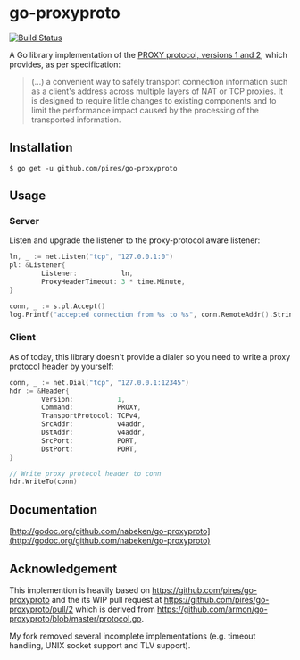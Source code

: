 # go-proxyproto

[![Build Status](https://travis-ci.org/nabeken/go-proxyproto.svg?branch=master)](https://travis-ci.org/nabeken/go-proxyproto)

A Go library implementation of the [PROXY protocol, versions 1 and 2](http://www.haproxy.org/download/1.8/doc/proxy-protocol.txt),
which provides, as per specification:
> (...) a convenient way to safely transport connection
> information such as a client's address across multiple layers of NAT or TCP
> proxies. It is designed to require little changes to existing components and
> to limit the performance impact caused by the processing of the transported
> information.

## Installation

```shell
$ go get -u github.com/pires/go-proxyproto
```

## Usage

### Server

Listen and upgrade the listener to the proxy-protocol aware listener:
```go
ln, _ := net.Listen("tcp", "127.0.0.1:0")
pl: &Listener{
        Listener:           ln,
        ProxyHeaderTimeout: 3 * time.Minute,
}

conn, _ := s.pl.Accept()
log.Printf("accepted connection from %s to %s", conn.RemoteAddr().String(), conn.LocalAddr().String())
```

### Client

As of today, this library doesn't provide a dialer so you need to write a proxy protocol header by yourself:
```go
conn, _ := net.Dial("tcp", "127.0.0.1:12345")
hdr := &Header{
        Version:           1,
        Command:           PROXY,
        TransportProtocol: TCPv4,
        SrcAddr:           v4addr,
        DstAddr:           v4addr,
        SrcPort:           PORT,
        DstPort:           PORT,
}

// Write proxy protocol header to conn
hdr.WriteTo(conn)
```

## Documentation

[http://godoc.org/github.com/nabeken/go-proxyproto](http://godoc.org/github.com/nabeken/go-proxyproto)

## Acknowledgement

This implemention is heavily based on https://github.com/pires/go-proxyproto and the its WIP pull request at https://github.com/pires/go-proxyproto/pull/2 which is derived from https://github.com/armon/go-proxyproto/blob/master/protocol.go.

My fork removed several incomplete implementations (e.g. timeout handling, UNIX socket support and TLV support).
